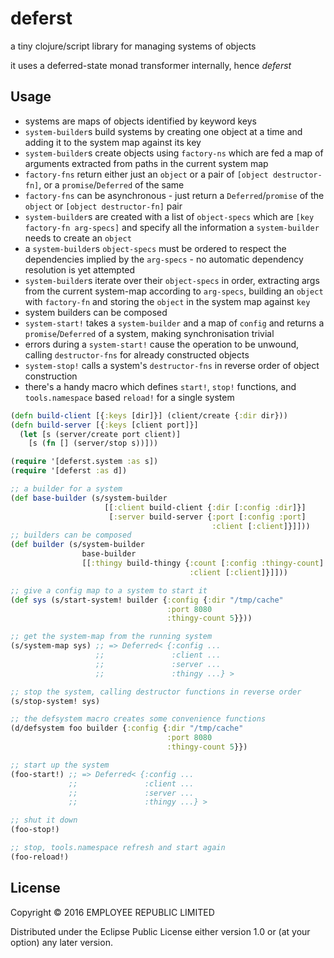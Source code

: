 # deferst

a tiny clojure/script library for managing systems of objects

it uses a deferred-state monad transformer internally, hence *deferst*

## Usage

- systems are maps of objects identified by keyword keys
- `system-builder`s build systems by creating one object at a time and adding it to the system map against its key
- `system-builder`s create objects using `factory-ns` which are fed a map of arguments extracted from paths in the current system map
- `factory-fns` return either just an `object` or a pair of `[object destructor-fn]`, or a `promise`/`Deferred` of the same
- `factory-fns` can be asynchronous - just return a `Deferred`/`promise` of the `object` or `[object destructor-fn]` pair
- `system-builder`s are created with a list of `object-specs` which are `[key factory-fn arg-specs]` and specify all the information a `system-builder` needs to create an `object`
- a `system-builder`s `object-specs` must be ordered to respect the dependencies implied by the `arg-specs` - no automatic dependency resolution is yet attempted
- `system-builder`s iterate over their `object-specs` in order, extracting args from the current system-map according to `arg-specs`, building an `object` with `factory-fn` and storing the `object` in the system map against `key`
- system builders can be composed
- `system-start!` takes a `system-builder` and a map of `config` and returns a `promise`/`Deferred` of a system, making synchronisation trivial
- errors during a `system-start!` cause the operation to be unwound, calling `destructor-fns` for already constructed objects
- `system-stop!` calls a system's `destructor-fns` in reverse order of object construction
- there's a handy macro which defines `start!`, `stop!` functions, and `tools.namespace` based `reload!` for a single system


``` clojure
(defn build-client [{:keys [dir]}] (client/create {:dir dir}))
(defn build-server [{:keys [client port]}]
  (let [s (server/create port client)]
    [s (fn [] (server/stop s))]))

(require '[deferst.system :as s])
(require '[deferst :as d])

;; a builder for a system
(def base-builder (s/system-builder
                     [[:client build-client {:dir [:config :dir]}]
                      [:server build-server {:port [:config :port]
                                             :client [:client]}]]))
;; builders can be composed
(def builder (s/system-builder
                base-builder
                [[:thingy build-thingy {:count [:config :thingy-count]
                                        :client [:client]}]]))

;; give a config map to a system to start it
(def sys (s/start-system! builder {:config {:dir "/tmp/cache"
                                   :port 8080
                                   :thingy-count 5}}))

;; get the system-map from the running system
(s/system-map sys) ;; => Deferred< {:config ...
                   ;;               :client ...
                   ;;               :server ...
                   ;;               :thingy ...} >

;; stop the system, calling destructor functions in reverse order
(s/stop-system! sys)

;; the defsystem macro creates some convenience functions
(d/defsystem foo builder {:config {:dir "/tmp/cache"
                                   :port 8080
                                   :thingy-count 5}})

;; start up the system
(foo-start!) ;; => Deferred< {:config ...
             ;;               :client ...
             ;;               :server ...
             ;;               :thingy ...} >

;; shut it down
(foo-stop!)

;; stop, tools.namespace refresh and start again
(foo-reload!)

```

## License

Copyright © 2016 EMPLOYEE REPUBLIC LIMITED

Distributed under the Eclipse Public License either version 1.0 or (at
your option) any later version.
